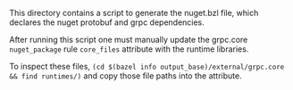 This directory contains a script to generate the nuget.bzl file, which declares the nuget protobuf and grpc dependencies.

After running this script one must manually update the grpc.core `nuget_package` rule `core_files` attribute with the runtime libraries.

To inspect these files, `(cd $(bazel info output_base)/external/grpc.core && find runtimes/)` and copy those file paths into the attribute.

